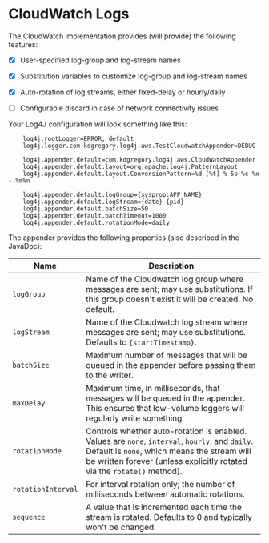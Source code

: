 # CloudWatch Logs

The CloudWatch implementation provides (will provide) the following features:

* [x] User-specified log-group and log-stream names
* [x] Substitution variables to customize log-group and log-stream names
* [x] Auto-rotation of log streams, either fixed-delay or hourly/daily
* [ ] Configurable discard in case of network connectivity issues


Your Log4J configuration will look something like this:

		log4j.rootLogger=ERROR, default
		log4j.logger.com.kdgregory.log4j.aws.TestCloudwatchAppender=DEBUG
		
		log4j.appender.default=com.kdgregory.log4j.aws.CloudWatchAppender
		log4j.appender.default.layout=org.apache.log4j.PatternLayout
		log4j.appender.default.layout.ConversionPattern=%d [%t] %-5p %c %x - %m%n
		
		log4j.appender.default.logGroup={sysprop:APP_NAME}
		log4j.appender.default.logStream={date}-{pid}
		log4j.appender.default.batchSize=50
		log4j.appender.default.batchTimeout=1000
        log4j.appender.default.rotationMode=daily


The appender provides the following properties (also described in the JavaDoc):

Name                | Description
--------------------|----------------------------------------------------------------
`logGroup`          | Name of the Cloudwatch log group where messages are sent; may use substitutions. If this group doesn't exist it will be created. No default.
`logStream`         | Name of the Cloudwatch log stream where messages are sent; may use substitutions. Defaults to `{startTimestamp}`.
`batchSize`         | Maximum number of messages that will be queued in the appender before passing them to the writer.
`maxDelay`          | Maximum time, in milliseconds, that messages will be queued in the appender. This ensures that low-volume loggers will regularly write something.
`rotationMode`      | Controls whether auto-rotation is enabled. Values are `none`, `interval`, `hourly`, and `daily`. Default is `none`, which means the stream will be written forever (unless explicitly rotated via the `rotate()` method).
`rotationInterval`  | For interval rotation only; the number of milliseconds between automatic rotations.
`sequence`          | A value that is incremented each time the stream is rotated. Defaults to 0 and typically won't be changed.
